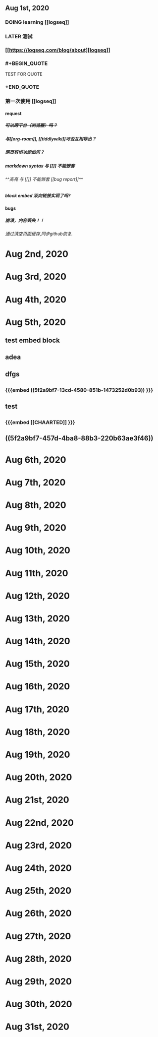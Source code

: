 ## Aug 1st, 2020
### DOING learning [[logseq]]





### LATER 测试


### [[https://logseq.com/blog/about][logseq]]
### #+BEGIN_QUOTE
TEST FOR QUOTE
### +END_QUOTE
### 第一次使用 [[logseq]]
#### request
##### ~~可以跨平台（浏览器）吗？~~
##### 与[[org-roam]], [[tiddlywiki]]可否互相导出？
##### 网页剪切功能如何？
##### markdown syntax 与 [[]] 不能嵌套
###### ^^高亮 与 [[]] 不能嵌套  [[bug report]]^^
##### block embed 双向链接实现了吗?
#### bugs
##### 崩溃，内容丢失！！
###### 通过清空页面缓存,同步github恢复.
# Aug 2nd, 2020
# Aug 3rd, 2020
# Aug 4th, 2020
# Aug 5th, 2020
## test embed block
## adea
## dfgs
##
### 
### {{{embed ((5f2a9bf7-13cd-4580-851b-1473252d0b93)) }}}
#### 
## test
##
## 
### {{{embed [[CHAARTED]] }}} 
## ((5f2a9bf7-457d-4ba8-88b3-220b63ae3f46)) 
# Aug 6th, 2020
# Aug 7th, 2020
# Aug 8th, 2020
# Aug 9th, 2020
# Aug 10th, 2020
# Aug 11th, 2020
# Aug 12th, 2020
# Aug 13th, 2020
# Aug 14th, 2020
# Aug 15th, 2020
# Aug 16th, 2020
# Aug 17th, 2020
# Aug 18th, 2020
# Aug 19th, 2020
# Aug 20th, 2020
# Aug 21st, 2020
# Aug 22nd, 2020
# Aug 23rd, 2020
# Aug 24th, 2020
# Aug 25th, 2020
# Aug 26th, 2020
# Aug 27th, 2020
# Aug 28th, 2020
# Aug 29th, 2020
# Aug 30th, 2020
# Aug 31st, 2020